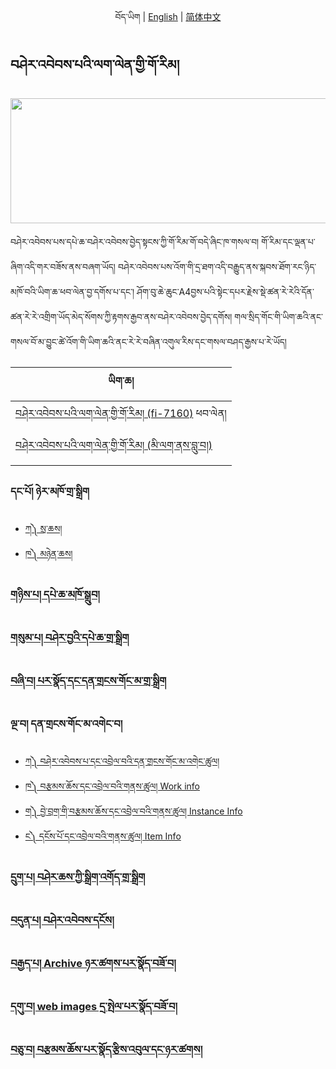 <p align="center">
  <span>བོད་ཡིག</span> |
<a href="https://github.com/buda-base/digitization-guidelines/wiki/DPE-SOP">English</a> |
  <a href="https://github.com/buda-base/digitization-guidelines/wiki/%E6%A0%87%E5%87%86%E6%93%8D%E4%BD%9C%E6%B5%81%E7%A8%8B(DPE)">简体中文</a>

## བཤེར་འབེབས་པའི་ལག་ལེན་གྱི་གོ་རིམ། 

<img src="https://user-images.githubusercontent.com/42564256/80438481-e0254680-8936-11ea-8200-bbf0fe5d5261.png" height="200" width="650" >

བཤེར་འབེབས་པས་དཔེ་ཆ་བཤེར་འབེབས་བྱེད་སྟངས་ཀྱི་གོ་རིམ་གོ་བདེ་ཞིང་ཁ་གསལ་བ། གོ་རིམ་དང་ལྡན་པ་ཞིག་འདི་གར་བཟོས་ནས་བཞག་ཡོད། བཤེར་འབེབས་པས་འོག་གི་དྲ་ཐག་འདི་བརྒྱུད་ནས་སྐབས་ཐོག་རང་ཉིད་མཁོ་བའི་ཡིག་ཆ་ཕབ་ལེན་བྱ་དགོས་པ་དང་། ཤོག་བུ་ཆེ་ཆུང་A4བྱས་པའི་སྟེང་དཔར་རྗེས་སྡེ་ཚན་རེ་རེའི་དོན་ཚན་རེ་རེ་འགྲིག་ཡོད་མེད་སོགས་ཀྱི་རྟགས་རྒྱབ་ནས་བཤེར་འབེབས་བྱེད་དགོས། གལ་སྲིད་གོང་གི་ཡིག་ཆའི་ནང་གསལ་བོ་མ་བྱུང་ཚེ་འོག་གི་ཡིག་ཆའི་ནང་རེ་རེ་བཞིན་འགུལ་རིས་དང་གསལ་བཤད་རྒྱས་པ་རེ་ཡོད།

ཡིག་ཆ། |  
-------|
[བཤེར་འབེབས་པའི་ལག་ལེན་གྱི་གོ་རིམ། (fi-7160)](https://github.com/buda-base/digitization-guidelines/files/4584528/DPE.SOP.Using.fi-7160.Scanner.pdf) ཕབ་ལེན།|
[བཤེར་འབེབས་པའི་ལག་ལེན་གྱི་གོ་རིམ། (མི་ལག་ནས་བླུ་བ།)](https://github.com/buda-base/digitization-guidelines/files/4584529/DPE.SOP.Files.received.from.others.pdf)|


### དང་པོ། ཉེར་མཁོ་གྲ་སྒྲིག
  * [ཀ༽ སྲ་ཆས།](https://github.com/buda-base/budax/blob/master/howtoguides/DIG01/index.md)
  * [ཁ༽ མཉེན་ཆས།](https://github.com/buda-base/budax/blob/master/howtoguides/DIG02/index.md)
### [གཉིས་པ། དཔེ་ཆ་མཁོ་སྒྲུབ།](https://github.com/buda-base/budax/blob/master/howtoguides/DIG03/index.md)
### [གསུམ་པ། བཤེར་བྱའི་དཔེ་ཆ་གྲ་སྒྲིག](https://github.com/buda-base/budax/blob/master/howtoguides/DIG04/index.md)
### [བཞི་བ། པར་སྣོད་དང་དན་གྲངས་གོང་མ་གྲ་སྒྲིག](https://github.com/buda-base/budax/blob/master/howtoguides/DIG05/index.md)
### ལྔ་བ། དན་གྲངས་གོང་མ་འགེང་བ།
  * [ཀ༽ བཤེར་འབེབས་པ་དང་འབྲེལ་བའི་དན་གྲངས་གོང་མ་འགེང་ཚུལ།](https://github.com/buda-base/budax/blob/master/howtoguides/DIG06/index.md)
  * [ཁ༽ བརྩམས་ཆོས་དང་འབྲེལ་བའི་གནས་ཚུལ། Work info](https://github.com/buda-base/budax/blob/master/howtoguides/DIG07/index.md)
  * [ག༽ བྱེ་བྲག་གི་བརྩམས་ཆོས་དང་འབྲེལ་བའི་གནས་ཚུལ། Instance Info](https://github.com/buda-base/budax/blob/master/howtoguides/DIG08/index.md)
  * [ང༽ དངོས་པོ་དང་འབྲེལ་བའི་གནས་ཚུལ། Item Info](https://github.com/buda-base/budax/blob/master/howtoguides/DIG09/index.md) 
### [དྲུག་པ། བཤེར་ཆས་ཀྱི་སྒྲིག་འགོད་གྲ་སྒྲིག](https://github.com/buda-base/budax/blob/master/howtoguides/DIG10/index.md)
### [བདུན་པ། བཤེར་འབེབས་དངོས།](https://github.com/buda-base/budax/blob/master/howtoguides/DIG11/index.md)
### [བརྒྱད་པ། Archive ཉར་ཚགས་པར་སྣོད་བཟོ་བ།](https://github.com/buda-base/budax/blob/master/howtoguides/DIG12/index.md)
### [དགུ་བ། web images དྲ་སྤེལ་པར་སྣོད་བཟོ་བ།](https://github.com/buda-base/budax/blob/master/howtoguides/DIG13/index.md)
### [བཅུ་བ། བརྩམས་ཆོས་པར་སྣོད་རྩིས་འབུལ་དང་ཉར་ཚགས།](https://github.com/buda-base/budax/blob/master/howtoguides/DIG14/index.md)

